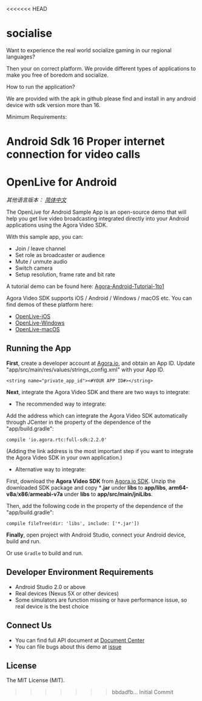 <<<<<<< HEAD
# socialise


Want to experience the real world socialize gaming in our regional languages?

Then your on correct platform. We provide different types of applications to make you free of boredom and socialize.

How to run the application?

We are provided with the apk in github please find and install in any android device with sdk version more than 16.

Minimum Requirements:

Android Sdk 16
Proper internet connection for video calls
=======
# OpenLive for Android

*其他语言版本： [简体中文](README.zh.md)*

The OpenLive for Android Sample App is an open-source demo that will help you get live video broadcasting integrated directly into your Android applications using the Agora Video SDK.

With this sample app, you can:

- Join / leave channel
- Set role as broadcaster or audience
- Mute / unmute audio
- Switch camera
- Setup resolution, frame rate and bit rate

A tutorial demo can be found here: [Agora-Android-Tutorial-1to1](https://github.com/AgoraIO/Agora-Android-Tutorial-1to1)

Agora Video SDK supports iOS / Android / Windows / macOS etc. You can find demos of these platform here:

- [OpenLive-iOS](https://github.com/AgoraIO/OpenLive-iOS)
- [OpenLive-Windows](https://github.com/AgoraIO/OpenLive-Windows)
- [OpenLive-macOS](https://github.com/AgoraIO/OpenLive-macOS)

## Running the App
**First**, create a developer account at [Agora.io](https://dashboard.agora.io/signin/), and obtain an App ID. Update "app/src/main/res/values/strings_config.xml" with your App ID.

```
<string name="private_app_id"><#YOUR APP ID#></string>
```

**Next**, integrate the Agora Video SDK and there are two ways to integrate:

- The recommended way to integrate:

Add the address which can integrate the Agora Video SDK automatically through JCenter in the property of the dependence of the "app/build.gradle":
```
compile 'io.agora.rtc:full-sdk:2.2.0'
```
(Adding the link address is the most important step if you want to integrate the Agora Video SDK in your own application.)

- Alternative way to integrate:

First, download the **Agora Video SDK** from [Agora.io SDK](https://www.agora.io/en/download/). Unzip the downloaded SDK package and copy ***.jar** under **libs** to **app/libs**, **arm64-v8a**/**x86**/**armeabi-v7a** under **libs** to **app/src/main/jniLibs**.

Then, add the following code in the property of the dependence of the "app/build.gradle":

```
compile fileTree(dir: 'libs', include: ['*.jar'])
```

**Finally**, open project with Android Studio, connect your Android device, build and run.

Or use `Gradle` to build and run.

## Developer Environment Requirements
- Android Studio 2.0 or above
- Real devices (Nexus 5X or other devices)
- Some simulators are function missing or have performance issue, so real device is the best choice

## Connect Us
- You can find full API document at [Document Center](https://docs.agora.io/en/)
- You can file bugs about this demo at [issue](https://github.com/AgoraIO/OpenLive-Android/issues)

## License
The MIT License (MIT).
>>>>>>> bbdadfb... Initial Commit
